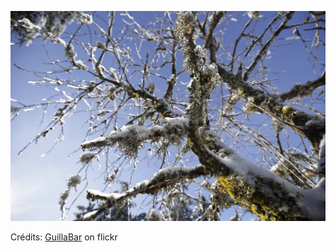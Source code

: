 ![Enora](/images/2022-06-22.jpg)

Crédits: [GuillaBar](https://www.flickr.com/people/guillabar/) on flickr